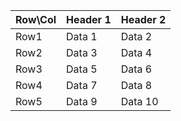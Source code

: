  Row\Col |  Header 1 | Header 2
 ---|---|---
 Row1 | Data 1 | Data 2
 Row2 | Data 3 | Data 4
 Row3 | Data 5 | Data 6
 Row4 | Data 7 | Data 8
 Row5 | Data 9 | Data 10
 
 
